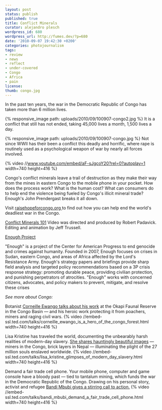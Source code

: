 ```yaml
---
layout: post
status: publish
published: true
title: Conflict Minerals
curator: alejandro plesch
wordpress_id: 680
wordpress_url: http://fumes.dev/?p=680
date: '2010-09-07 19:42:30 +0200'
categories: photojournalism
tags:
- review
- news
- reflect
- under-covered
- Congo
- Africa
- pain
license:
thumb: congo.jpg
---
```



In the past ten years, the war in the Democratic Republic of Congo has taken more than 6 million lives. 

{% responsive_image path: uploads/2010/09/100907-congo2.jpg %}
It is a conflict that still has not ended, taking 45,000 lives a month, 1,500 lives a day.

{% responsive_image path: uploads/2010/09/100907-congo.jpg %}
Not since WWII has their been a conflict this deadly and horrific, where rape is routinely used as a psychological weapon of war by nearly all forces involved. 


{% video //www.youtube.com/embed/aF-sJgcoY20?rel=0?autoplay=1 width=740 height=416 %}

Congo's conflict minerals leave a trail of destruction as they make their way from the mines in eastern Congo to the mobile phone in your pocket. How does the process work? What is the human cost? What can consumers do to help end the violence being fueled by Congo's illicit mineral trade? Enough's John Prendergast breaks it all down. 

Visit <a target="_blank" href="www.raisehopeforcongo.org"> raisehopeforcongo.org </a>to find out how you can help end the world's deadliest war in the Congo.

<a target="_blank" href="www.youtube.com/embed/aF-sJgcoY20?rel=0?autoplay=1">Conflict Minerals 101</a> Video was directed and produced by Robert Padavick. Editing and animation by Jeff Trussell.

<a href=" http://www.enoughproject.org" target="_blank" alt="The project to end genocide and crimes against humanity." title="Enough is a project of the Center for American Progress to end genocide and crimes against humanity. Founded in 2007, Enough focuses on crises in Sudan, eastern Congo, and areas of Africa affected by the Lord's Resistance Army. Enough's strategy papers and briefings provide sharp field analysis and targeted policy recommendations based on a 3P crisis response strategy: promoting durable peace, providing civilian protection, and punishing perpetrators of atrocities. Enough works with concerned citizens, advocates, and policy makers to prevent, mitigate, and resolve these crises." class="ico_ext">Enough Project</a>

"Enough" is a project of the Center for American Progress to end genocide and crimes against humanity. Founded in 2007, Enough focuses on crises in Sudan, eastern Congo, and areas of Africa affected by the Lord's Resistance Army. Enough's strategy papers and briefings provide sharp field analysis and targeted policy recommendations based on a 3P crisis response strategy: promoting durable peace, providing civilian protection, and punishing perpetrators of atrocities. "Enough" works with concerned citizens, advocates, and policy makers to prevent, mitigate, and resolve these crises 

_See more about Congo:_

Botanist <a target="_blank" href="https://www.ted.com/talks/corneille_ewango_is_a_hero_of_the_congo_forest">Corneille Ewango talks about his work</a> at the Okapi Faunal Reserve in the Congo Basin — and his heroic work protecting it from poachers, miners and raging civil wars.
{% video //embed-ssl.ted.com/talks/corneille_ewango_is_a_hero_of_the_congo_forest.html width=740 height=416 %}


Lisa Kristine has traveled the world, documenting the unbearably harsh realities of modern-day slavery. <a target="_blank" href="https://www.ted.com/talks/lisa_kristine_glimpses_of_modern_day_slavery">She shares hauntingly beautiful images</a> — miners in the Congo, brick layers in Nepal — illuminating the plight of the 27 million souls enslaved worldwide.
{% video //embed-ssl.ted.com/talks/lisa_kristine_glimpses_of_modern_day_slavery.html width=740 height=416 %}

Demand a fair trade cell phone.
Your mobile phone, computer and game console have a bloody past — tied to tantalum mining, which funds the war in the Democratic Republic of the Congo. Drawing on his personal story, activist and refugee <a target="_blank" href="https://www.ted.com/talks/bandi_mbubi_demand_a_fair_trade_cell_phone">Bandi Mbubi gives a stirring call to action.</a>
{% video //embed-ssl.ted.com/talks/bandi_mbubi_demand_a_fair_trade_cell_phone.html width=740 height=416 %}
